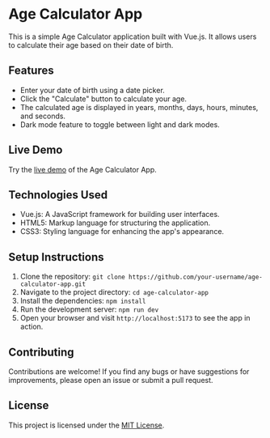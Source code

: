 # Age Calculator App

This is a simple Age Calculator application built with Vue.js. It allows users to calculate their age based on their date of birth.

## Features

- Enter your date of birth using a date picker.
- Click the "Calculate" button to calculate your age.
- The calculated age is displayed in years, months, days, hours, minutes, and seconds.
- Dark mode feature to toggle between light and dark modes.

## Live Demo

Try the [live demo](https://age-calculator-mokammeltanvir.vercel.app/) of the Age Calculator App.

## Technologies Used

- Vue.js: A JavaScript framework for building user interfaces.
- HTML5: Markup language for structuring the application.
- CSS3: Styling language for enhancing the app's appearance.

## Setup Instructions

1. Clone the repository: `git clone https://github.com/your-username/age-calculator-app.git`
2. Navigate to the project directory: `cd age-calculator-app`
3. Install the dependencies: `npm install`
4. Run the development server: `npm run dev`
5. Open your browser and visit `http://localhost:5173` to see the app in action.

## Contributing

Contributions are welcome! If you find any bugs or have suggestions for improvements, please open an issue or submit a pull request.

## License

This project is licensed under the [MIT License](LICENSE).
